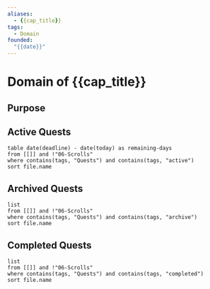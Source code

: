 ```yaml
---
aliases: 
  - {{cap_title}}
tags:
  - Domain
founded:
  "{{date}}"
---
```

# Domain of {{cap_title}}
## Purpose

## Active Quests
```dataview
table date(deadline) - date(today) as remaining-days
from [[]] and !"06-Scrolls"
where contains(tags, "Quests") and contains(tags, "active")
sort file.name
```
## Archived Quests
```dataview
list
from [[]] and !"06-Scrolls"
where contains(tags, "Quests") and contains(tags, "archive")
sort file.name
```
## Completed Quests
```dataview
list
from [[]] and !"06-Scrolls"
where contains(tags, "Quests") and contains(tags, "completed")
sort file.name
```
